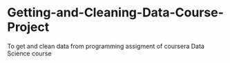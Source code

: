 # Getting-and-Cleaning-Data-Course-Project
To get and clean data from programming assigment of coursera Data Science course
